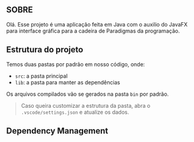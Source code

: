 ## SOBRE

Olá. Esse projeto é uma aplicação feita em Java com o auxilio do JavaFX para interface gráfica para a cadeira de Paradigmas da programação.

## Estrutura do projeto

Temos duas pastas por padrão em nosso código, onde:

- `src`: a pasta principal
- `lib`: a pasta para manter as dependências

Os arquivos compilados vão se gerados na pasta `bin` por padrão.

> Caso queira customizar a estrutura da pasta, abra o `.vscode/settings.json` e atualize os dados.

## Dependency Management

